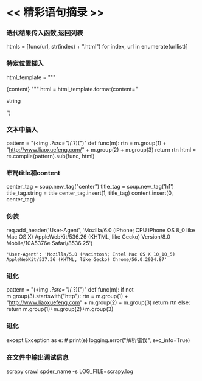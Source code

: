 # << 精彩语句摘录 >>

### 迭代结果传入函数,返回列表
htmls = [func(url, str(index) + ".html") for index, url in enumerate(urllist)]

### 特定位置插入
html_template = """
<!DOCTYPE html>
<html lang="en"><head><meta charset="UTF-8"></head><body>
{content}
</body></html>
"""
html = html_template.format(content="<p>string</p>")

### 文本中插入
pattern = "(<img .*?src=\")(.*?)(\")"
def func(m):
    rtn = m.group(1) + "http://www.liaoxuefeng.com/" + m.group(2) + m.group(3)
    return rtn
html = re.compile(pattern).sub(func, html)

### 布局title和content
center_tag = soup.new_tag("center")
title_tag = soup.new_tag('h1')
title_tag.string = title
center_tag.insert(1, title_tag)
content.insert(0, center_tag)

### 伪装
req.add_header('User-Agent', 'Mozilla/6.0 (iPhone; CPU iPhone OS 8_0 like Mac OS X) AppleWebKit/536.26 (KHTML, like Gecko) Version/8.0 Mobile/10A5376e Safari/8536.25')

    'User-Agent': 'Mozilla/5.0 (Macintosh; Intel Mac OS X 10_10_5) AppleWebKit/537.36 (KHTML, like Gecko) Chrome/56.0.2924.87'


### 进化
pattern = "(<img .*?src=\")(.*?)(\")"
def func(m):
    if not m.group(3).startswith("http"):
       rtn = m.group(1) + "http://www.liaoxuefeng.com" + m.group(2) + m.group(3)
       return rtn
    else:
       return m.group(1)+m.group(2)+m.group(3)
     
### 进化
except Exception as e:
    # print(e)
    logging.error("解析错误", exc_info=True)

### 在文件中输出调试信息
scrapy crawl spder_name -s LOG_FILE=scrapy.log



